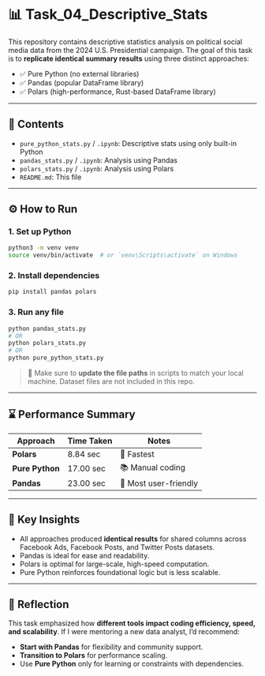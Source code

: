 # 📊 Task_04_Descriptive_Stats

This repository contains descriptive statistics analysis on political social media data from the 2024 U.S. Presidential campaign. The goal of this task is to **replicate identical summary results** using three distinct approaches:

- ✅ Pure Python (no external libraries)
- ✅ Pandas (popular DataFrame library)
- ✅ Polars (high-performance, Rust-based DataFrame library)

---

## 📁 Contents

- `pure_python_stats.py` / `.ipynb`: Descriptive stats using only built-in Python
- `pandas_stats.py` / `.ipynb`: Analysis using Pandas
- `polars_stats.py` / `.ipynb`: Analysis using Polars
- `README.md`: This file

---

## ⚙️ How to Run

### 1. Set up Python
```bash
python3 -m venv venv
source venv/bin/activate  # or `venv\Scripts\activate` on Windows
```

### 2. Install dependencies
```bash
pip install pandas polars
```

### 3. Run any file
```bash
python pandas_stats.py
# OR
python polars_stats.py
# OR
python pure_python_stats.py
```

> 🔁 Make sure to **update the file paths** in scripts to match your local machine. Dataset files are not included in this repo.

---

## ⌛ Performance Summary

| Approach       | Time Taken | Notes |
|----------------|------------|-------|
| **Polars**     | 8.84 sec   | 🚀 Fastest |
| **Pure Python**| 17.00 sec  | 📚 Manual coding |
| **Pandas**     | 23.00 sec  | 🐼 Most user-friendly |

---

## 🧠 Key Insights

- All approaches produced **identical results** for shared columns across Facebook Ads, Facebook Posts, and Twitter Posts datasets.
- Pandas is ideal for ease and readability.
- Polars is optimal for large-scale, high-speed computation.
- Pure Python reinforces foundational logic but is less scalable.

---

## 💬 Reflection

This task emphasized how **different tools impact coding efficiency, speed, and scalability**. If I were mentoring a new data analyst, I’d recommend:

- **Start with Pandas** for flexibility and community support.
- **Transition to Polars** for performance scaling.
- Use **Pure Python** only for learning or constraints with dependencies.
